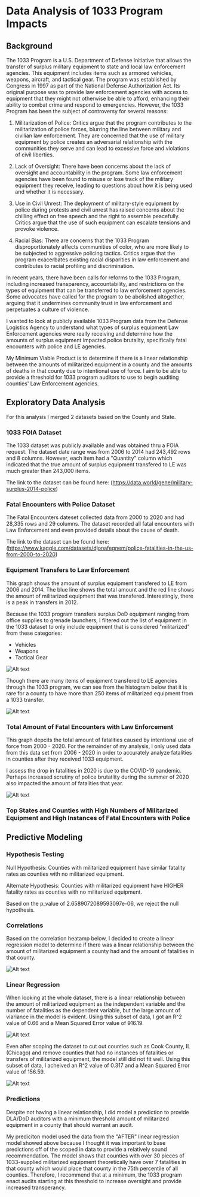 # Data Analysis of 1033 Program Impacts

## Background

The 1033 Program is a U.S. Department of Defense initiative that allows the transfer of surplus military equipment to state and local law enforcement agencies. This equipment includes items such as armored vehicles, weapons, aircraft, and tactical gear.
The program was established by Congress in 1997 as part of the National Defense Authorization Act. Its original purpose was to provide law enforcement agencies with access to equipment that they might not otherwise be able to afford, enhancing their ability to combat crime and respond to emergencies.
However, the 1033 Program has been the subject of controversy for several reasons:

1. Militarization of Police: Critics argue that the program contributes to the militarization of police forces, blurring the line between military and civilian law enforcement. They are concerned that the use of military equipment by police creates an adversarial relationship with the communities they serve and can lead to excessive force and violations of civil liberties.

2. Lack of Oversight: There have been concerns about the lack of oversight and accountability in the program. Some law enforcement agencies have been found to misuse or lose track of the military equipment they receive, leading to questions about how it is being used and whether it is necessary.

3. Use in Civil Unrest: The deployment of military-style equipment by police during protests and civil unrest has raised concerns about the chilling effect on free speech and the right to assemble peacefully. Critics argue that the use of such equipment can escalate tensions and provoke violence.

4. Racial Bias: There are concerns that the 1033 Program disproportionately affects communities of color, who are more likely to be subjected to aggressive policing tactics. Critics argue that the program exacerbates existing racial disparities in law enforcement and contributes to racial profiling and discrimination.

In recent years, there have been calls for reforms to the 1033 Program, including increased transparency, accountability, and restrictions on the types of equipment that can be transferred to law enforcement agencies. Some advocates have called for the program to be abolished altogether, arguing that it undermines community trust in law enforcement and perpetuates a culture of violence.

I wanted to look at publicly available 1033 Program data from the Defense Logistics Agency to understand what types of surplus equipment Law Enforcement agencies were really receiving and determine how the amounts of surplus equipment impacted police brutality, specifically fatal encounters with police and LE agencies.

My Minimum Viable Product is to determine if there is a linear relationship between the amounts of militarized equipment in a county and the amounts of deaths in that county due to intentional use of force. I aim to be able to provide a threshold for 1033 program auditors to use to begin auditing counties' Law Enforcement agencies.

## Exploratory Data Analysis

For this analysis I merged 2 datasets based on the County and State. 

### 1033 FOIA Dataset

The 1033 dataset was publicly available and was obtained thru a FOIA request. The dataset date range was from 2006 to 2014 had 243,492 rows and 8 columns. However, each item had a "Quantity" column which indicated that the true amount of surplus equipment transfered to LE was much greater than 243,000 items.

The link to the dataset can be found here: (https://data.world/gene/military-surplus-2014-police)

### Fatal Encounters with Police Dataset

The Fatal Encounters dateset collected data from 2000 to 2020 and had 28,335 rows and 29 columns. The dataset recorded all fatal encounters with Law Enforcement and even provided details about the cause of death.

The link to the dataset can be found here: (https://www.kaggle.com/datasets/djonafegnem/police-fatalities-in-the-us-from-2000-to-2020)

### Equipment Transfers to Law Enforcement

This graph shows the amount of surplus equipment transfered to LE from 2006 and 2014. The blue line shows the total amount and the red line shows the amount of militarized equipment that was transfered. Interestingly, there is a peak in transfers in 2012.

Because the 1033 program transfers surplus DoD equipment ranging from office supplies to grenade launchers, I filtered out the list of equipment in the 1033 dataset to only include equipment that is considered "militarized" from these categories:

- Vehicles
- Weapons
- Tactical Gear


![Alt text](images/Equipment_per_year.png)

Though there are many items of equipment transfered to LE agencies through the 1033 program, we can see from the histogram below that it is rare for a county to have more than 250 items of militarized equipment from a 1033 transfer.  

![Alt text](images/equipment_hist.png)


### Total Amount of Fatal Encounters with Law Enforcement

This graph depcits the total amount of fatalities caused by intentional use of force from 2000 - 2020. For the remainder of my analysis, I only used data from this data set from 2006 - 2020 in order to accurately analyze fatalities in counties after they received 1033 equipment. 

I assess the drop in fatalities in 2020 is due to the COVID-19 pandemic. Perhaps increased scrutiny of police brutatlity during the summer of 2020 also impacted the amount of fatalities that year.

![Alt text](images/Fatalities_Over_Time.png)

### Top States and Counties with High Numbers of Militarized Equipment and High Instances of Fatal Encounters with Police



## Predictive Modeling

### Hypothesis Testing
Null Hypothesis: Counties with militarized equipment have similar fatality rates as counties with no militarized equipment.

Alternate Hypothesis: Counties with militarized equipment have HIGHER fatality rates as counties with no militarized equipment.

Based on the p_value of 2.6589072089593097e-06, we reject the null hypothesis.

### Correlations

Based on the correlation heatamp below, I decided to create a linear regression model to determine if there was a linear relationship between the amount of militarized equipment a county had and the amount of fatalities in that county. 

![Alt text](images/heatmap.png)

### Linear Regression 

When looking at the whole dataset, there is a linear relationship between the amount of militarized equipment as the independent variable and the number of fatalities as the dependent variable, but the large amount of viariance in the model is evident. Using this subset of data, I got an R^2 value of 0.66 and a Mean Squared Error value of 916.19.

![Alt text](images/lin_reg_before.png) 

Even after scoping the dataset to cut out counties such as Cook County, IL (Chicago) and remove counties that had no instances of fatalities or transfers of militarized equipment, the model still did not fit well. Using this subset of data, I acheived an R^2 value of 0.317 and a Mean Squared Error value of 156.59.

![Alt text](images/lin_reg_after.png)

### Predictions
Despite not having a linear relationship, I did model a prediction to provide DLA/DoD auditors with a minimum threshold amount of militarized equipment in a county that should warrant an audit. 

My prediciton model used the data from the "AFTER" linear regression model showed above because I thought it was important to base predictions off of the scoped in data to provide a relatively sound recommendation. The model shows that counties with over 30 pieces of 1033-supplied militarized equipment theoretically have over 7 fatalities in that county which would place that county in the 75th percentile of all counties. Therefore, I recommend that at a minimum, the 1033 program enact audits starting at this threshold to increase oversight and provide increased transperancy. 
